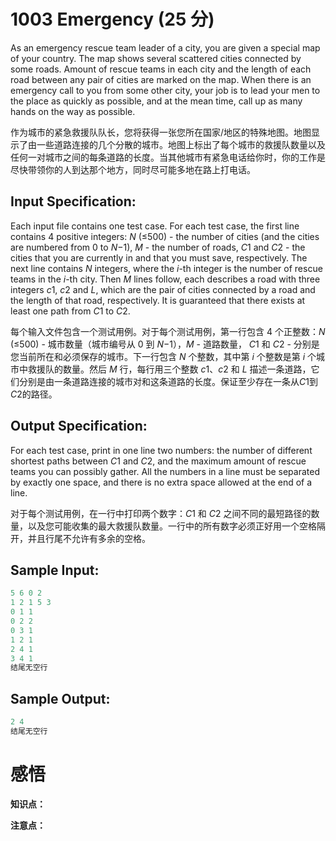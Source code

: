 # 1003 Emergency (25 分)

As an emergency rescue team leader of a city, you are given a special map of your country. The map shows several scattered cities connected by some roads. Amount of rescue teams in each city and the length of each road between any pair of cities are marked on the map. When there is an emergency call to you from some other city, your job is to lead your men to the place as quickly as possible, and at the mean time, call up as many hands on the way as possible.

作为城市的紧急救援队队长，您将获得一张您所在国家/地区的特殊地图。地图显示了由一些道路连接的几个分散的城市。地图上标出了每个城市的救援队数量以及任何一对城市之间的每条道路的长度。当其他城市有紧急电话给你时，你的工作是尽快带领你的人到达那个地方，同时尽可能多地在路上打电话。

## Input Specification:

Each input file contains one test case. For each test case, the first line contains 4 positive integers: *N* (≤500) - the number of cities (and the cities are numbered from 0 to *N*−1), *M* - the number of roads, *C*1 and *C*2 - the cities that you are currently in and that you must save, respectively. The next line contains *N* integers, where the *i*-th integer is the number of rescue teams in the *i*-th city. Then *M* lines follow, each describes a road with three integers *c*1, *c*2 and *L*, which are the pair of cities connected by a road and the length of that road, respectively. It is guaranteed that there exists at least one path from *C*1 to *C*2.

每个输入文件包含一个测试用例。对于每个测试用例，第一行包含 4 个正整数：*N* (≤500) - 城市数量（城市编号从 0 到 *N*−1），*M* - 道路数量， *C*1 和 *C*2 - 分别是您当前所在和必须保存的城市。下一行包含 *N* 个整数，其中第 *i* 个整数是第 *i* 个城市中救援队的数量。然后 *M* 行，每行用三个整数 *c*1、*c*2 和 *L* 描述一条道路，它们分别是由一条道路连接的城市对和这条道路的长度。保证至少存在一条从*C*1到*C*2的路径。

## Output Specification:

For each test case, print in one line two numbers: the number of different shortest paths between *C*1 and *C*2, and the maximum amount of rescue teams you can possibly gather. All the numbers in a line must be separated by exactly one space, and there is no extra space allowed at the end of a line.

对于每个测试用例，在一行中打印两个数字：*C*1 和 *C*2 之间不同的最短路径的数量，以及您可能收集的最大救援队数量。一行中的所有数字必须正好用一个空格隔开，并且行尾不允许有多余的空格。

## Sample Input:

```cpp
5 6 0 2
1 2 1 5 3
0 1 1
0 2 2
0 3 1
1 2 1
2 4 1
3 4 1
结尾无空行
```

## Sample Output:

```cpp
2 4
结尾无空行
```

# 感悟

**知识点：**



**注意点：**

